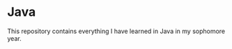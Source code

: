 <h1>Java</h1>

<p>This repository contains everything I have learned in Java in my sophomore year.</p>
